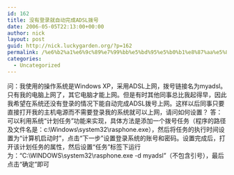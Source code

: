```yaml
---
id: 162
title: 没有登录就自动完成ADSL拨号
date: 2006-05-05T22:13:00+00:00
author: nick
layout: post
guid: http://nick.luckygarden.org/?p=162
permalink: /%e6%b2%a1%e6%9c%89%e7%99%bb%e5%bd%95%e5%b0%b1%e8%87%aa%e5%8a%a8%e5%ae%8c%e6%88%90adsl%e6%8b%a8%e5%8f%b7/
categories:
  - Uncategorized
---
```

问：我使用的操作系统是Windows XP，采用ADSL上网，拨号链接名为myadsl。只有我的电脑上网了，其它电脑才能上网。但是有时其他同事总比我起得早，因此我希望在系统还没有登录的情况下能自动完成ADSL拨号上网。这样以后同事只要直接打开我的主机电源而不需要登录我的系统就可以上网，请问如何设置？
答：可以利用系统“计划任务”功能来实现，具体方法是添加一个拨号任务（程序的路径及文件名是：c:\Windows\system32\rasphone.exe），然后将任务的执行时间设置为“计算机启动时”，点击“下一步”设置登录系统的账号和密码。设置完成后，打开该计划任务的属性，然后设置“任务”标签下运行为：“C:\WINDOWS\system32\rasphone.exe -d myadsl”（不包含引号），最后点击“确定”即可
